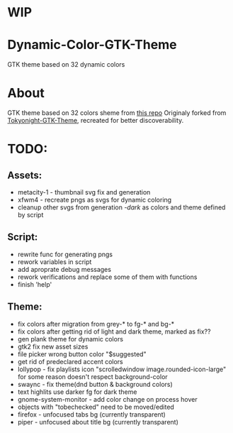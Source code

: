 # WIP

# Dynamic-Color-GTK-Theme
GTK theme based on 32 dynamic colors 

# About
GTK theme based on 32 colors sheme from [this repo](https://github.com/id3v1669/32based-color-shemes)
Originaly forked from [Tokyonight-GTK-Theme](https://github.com/Fausto-Korpsvart/Tokyonight-GTK-Theme), recreated for better discoverability.

# TODO:
## Assets:
* metacity-1 - thumbnail svg fix and generation
* xfwm4 - recreate pngs as svgs for dynamic coloring
* cleanup other svgs from generation *-dark* as colors and theme defined by script
## Script:
* rewrite func for generating pngs
* rework variables in script
* add aproprate debug messages
* rework verifications and replace some of them with functions
* finish 'help'
## Theme:
* fix colors after migration from grey-* to fg-* and bg-*
* fix colors after getting rid of light and dark theme, marked as fix??
* gen plank theme for dynamic colors
* gtk2 fix new asset sizes
* file picker wrong button color "$suggested"
* get rid of predeclared accent colors
* lollypop - fix playlists icon "scrolledwindow image.rounded-icon-large" for some reason doesn't respect background-color
* swaync - fix theme(dnd button & background colors)
* text highlits use darker fg for dark theme
* gnome-system-monitor - add color change on process hover
* objects with "tobechecked" need to be moved/edited
* firefox - unfocused tabs bg (currently transparent)
* piper - unfocused about title bg (currently transparent)
